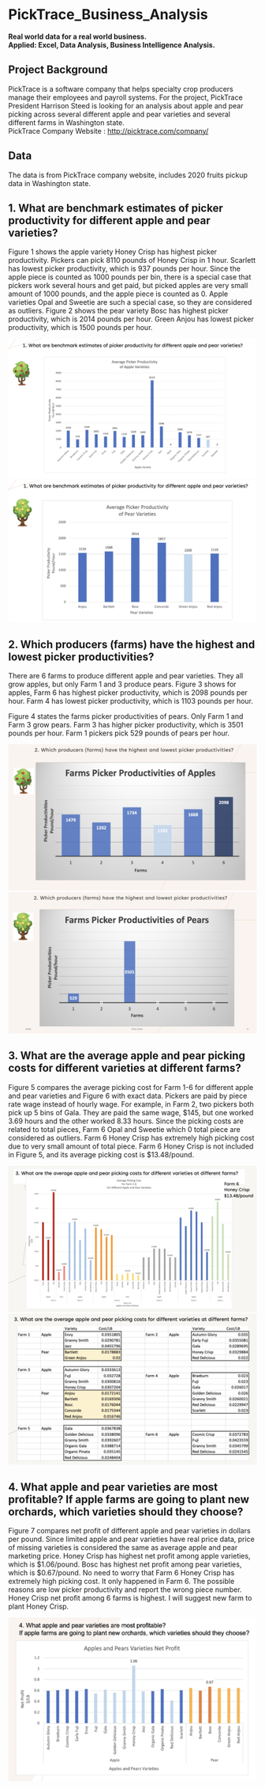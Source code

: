 # PickTrace_Business_Analysis
<b>
Real world data for a real world business. <br>
Applied: Excel, Data Analysis, Business Intelligence Analysis. 
</b>

## Project Background
PickTrace is a software company that helps specialty crop producers manage their employees and payroll systems. For the project, PickTrace President Harrison Steed is looking for an analysis about apple and pear picking across several different apple and pear varieties and several different farms in Washington state.
<br>
PickTrace Company Website : http://picktrace.com/company/

## Data
The data is from PickTrace company website, includes 2020 fruits pickup data in Washington state. 

## 1. What are benchmark estimates of picker productivity for different apple and pear varieties?
Figure 1 shows the apple variety Honey Crisp has highest picker productivity. Pickers can pick 8110 pounds of Honey Crisp in 1 hour. Scarlett has lowest picker productivity, which is 937 pounds per hour. Since the apple piece is counted as 1000 pounds per bin, there is a special case that pickers work several hours and get paid, but picked apples are very small amount of 1000 pounds, and the apple piece is counted as 0. Apple varieties Opal and Sweetie are such a special case, so they are considered as outliers. Figure 2 shows the pear variety Bosc has highest picker productivity, which is 2014 pounds per hour. Green Anjou has lowest picker productivity, which is 1500 pounds per hour.

![alt text](https://github.com/gracexin98/PickTrace_Business_Analysis/blob/main/git_graph/1.png)
![alt text](https://github.com/gracexin98/PickTrace_Business_Analysis/blob/main/git_graph/2.png)

## 2. Which producers (farms) have the highest and lowest picker productivities?
There are 6 farms to produce different apple and pear varieties. They all grow apples, but only Farm 1 and 3 produce pears. Figure 3 shows for apples, Farm 6 has highest picker productivity, which is 2098 pounds per hour. Farm 4 has lowest picker productivity, which is 1103 pounds per hour.

Figure 4 states the farms picker productivities of pears. Only Farm 1 and Farm 3 grow pears. Farm 3 has higher picker productivity, which is 3501 pounds per hour. Farm 1 pickers pick 529 pounds of pears per hour.

![alt text](https://github.com/gracexin98/PickTrace_Business_Analysis/blob/main/git_graph/3.png)
![alt text](https://github.com/gracexin98/PickTrace_Business_Analysis/blob/main/git_graph/4.png)

## 3. What are the average apple and pear picking costs for different varieties at different farms?
Figure 5 compares the average picking cost for Farm 1-6 for different apple and pear varieties and Figure 6 with exact data. Pickers are paid by piece rate wage instead of hourly wage. For example, in Farm 2, two pickers both pick up 5 bins of Gala. They are paid the same wage, $145, but one worked 3.69 hours and the other worked 8.33 hours. Since the picking costs are related to total pieces, Farm 6 Opal and Sweetie which 0 total piece are considered as outliers. Farm 6 Honey Crisp has extremely high picking cost due to very small amount of total piece. Farm 6 Honey Crisp is not included in Figure 5, and its average picking cost is $13.48/pound.

![alt text](https://github.com/gracexin98/PickTrace_Business_Analysis/blob/main/git_graph/5.png)
![alt text](https://github.com/gracexin98/PickTrace_Business_Analysis/blob/main/git_graph/6.png)

## 4. What apple and pear varieties are most profitable? If apple farms are going to plant new orchards, which varieties should they choose?
Figure 7 compares net profit of different apple and pear varieties in dollars per pound. Since limited apple and pear varieties have real price data, price of missing varieties is considered the same as average apple and pear marketing price. Honey Crisp has highest net profit among apple varieties, which is $1.06/pound. Bosc has highest net profit among pear varieties, which is $0.67/pound. No need to worry that Farm 6 Honey Crisp has extremely high picking cost. It only happened in Farm 6. The possible reasons are low picker productivity and report the wrong piece number. Honey Crisp net profit among 6 farms is highest. I will suggest new farm to plant Honey Crisp.

![alt text](https://github.com/gracexin98/PickTrace_Business_Analysis/blob/main/git_graph/7.png)



